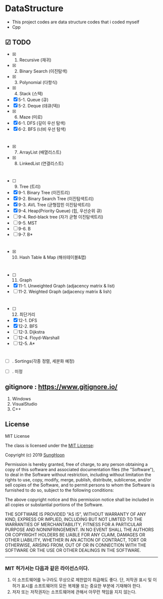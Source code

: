 # DataStructure
- This project codes are data structure codes that i coded myself
- Cpp

## ☑ TODO
- [x] 1. Recursive (재귀)
- [x] 2. Binary Search (이진탐색)
- [x] 3. Polynomial (다항식)
- [x] 4. Stack (스택)  
- [x] 5-1. Queue (큐)
- [x] 5-2. Deque (데큐(덱))
- [x] 6. Maze (미로)
- [x] 6-1. DFS (깊이 우선 탐색)
- [x] 6-2. BFS (너비 우선 탐색)
#
- [x] 7. ArrayList (배열리스트)
- [x] 8. LinkedList (연결리스트)
#
- [ ] 9. Tree (트리)
- [x] 9-1. Binary Tree (이진트리)
- [x] 9-2. Binary Search Tree (이진탐색트리)
- [x] 9-3. AVL Tree (균형잡힌 이진탐색트리)
- [x] 9-4. Heap(Priority Queue) (힙, 우선순위 큐)
- [ ] 9-4. Red-black tree (자가 균형 이진탐색트리)
- [ ] 9-5. MST
- [ ] 9-6. B
- [ ] 9-7. B*
#
- [x] 10. Hash Table & Map (해쉬테이블&맵)
#
- [ ] 11. Graph
- [x] 11-1. Unweighted Graph (adjacency matrix & list)
- [ ] 11-2. Weighted Graph (adjacency matrix & lish)
#
- [ ] 12. 최단거리
- [x] 12-1. DFS
- [x] 12-2. BFS
- [ ] 12-3. Dijkstra
- [ ] 12-4. Floyd-Warshall
- [ ] 12-5. A*
#
- [ ] . Sortings(각종 정렬, 세분화 예정)
- [ ] . 미정



## gitignore : https://www.gitignore.io/
1. Windows
2. VisualStudio
3. C++

## License

MIT License

The class is licensed under the [MIT License](http://opensource.org/licenses/MIT):

Copyright (c) 2019 [SungHoon](https://github.com/610ksh)

Permission is hereby granted, free of charge, to any person obtaining a copy
of this software and associated documentation files (the "Software"), to deal
in the Software without restriction, including without limitation the rights
to use, copy, modify, merge, publish, distribute, sublicense, and/or sell
copies of the Software, and to permit persons to whom the Software is
furnished to do so, subject to the following conditions:

The above copyright notice and this permission notice shall be included in all
copies or substantial portions of the Software.

THE SOFTWARE IS PROVIDED "AS IS", WITHOUT WARRANTY OF ANY KIND, EXPRESS OR
IMPLIED, INCLUDING BUT NOT LIMITED TO THE WARRANTIES OF MERCHANTABILITY,
FITNESS FOR A PARTICULAR PURPOSE AND NONINFRINGEMENT. IN NO EVENT SHALL THE
AUTHORS OR COPYRIGHT HOLDERS BE LIABLE FOR ANY CLAIM, DAMAGES OR OTHER
LIABILITY, WHETHER IN AN ACTION OF CONTRACT, TORT OR OTHERWISE, ARISING FROM,
OUT OF OR IN CONNECTION WITH THE SOFTWARE OR THE USE OR OTHER DEALINGS IN THE
SOFTWARE.

---
### MIT 허가서는 다음과 같은 라이선스이다.
1. 이 소프트웨어를 누구라도 무상으로 제한없이 취급해도 좋다. 단, 저작권 표시 및 이 허가 표시를 소프트웨어의 모든 복제물 또는 중요한 부분에 기재해야 한다.
2. 저자 또는 저작권자는 소프트웨어에 관해서 아무런 책임을 지지 않는다.
